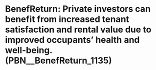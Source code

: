 # BenefReturn: __Private investors can benefit from increased tenant satisfaction and rental value due to improved occupants’ health and well-being.__ (PBN__BenefReturn_1135)

